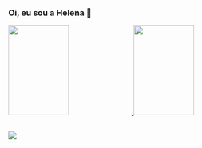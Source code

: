 ### Oi, eu sou a Helena 👋

<a href="https://github.com/lacerdahelena">
 <img width="49%" height="180em" src="https://github-readme-stats.vercel.app/api?username=lacerdahelena&show_icons=true&theme=aura_dark&include_all_commits=true&count_private=true"/>
 <img width="49%" height="180em" src="https://github-readme-stats.vercel.app/api/top-langs/?username=lacerdahelena&layout=compact&langs_count=7&theme=aura_dark"/>
</a>
  
##

<a href="https://www.linkedin.com/in/helena-lacerda/" target="_blank"><img src="https://img.shields.io/badge/-LinkedIn-%230077B5?style=for-the-badge&logo=linkedin&logoColor=white" target="_blank"></a> 
